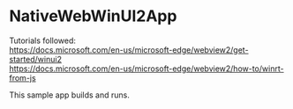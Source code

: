 # NativeWebWinUI2App

Tutorials followed:  
https://docs.microsoft.com/en-us/microsoft-edge/webview2/get-started/winui2  
https://docs.microsoft.com/en-us/microsoft-edge/webview2/how-to/winrt-from-js

This sample app builds and runs.

